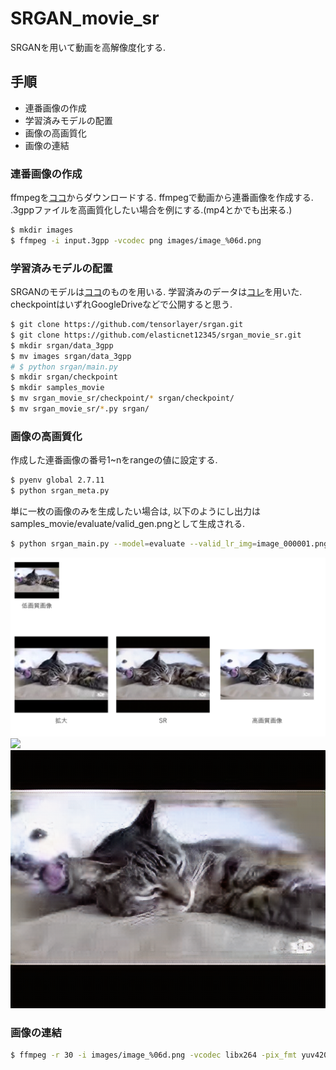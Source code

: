 # SRGAN_movie_sr
SRGANを用いて動画を高解像度化する.

## 手順
+ 連番画像の作成
+ 学習済みモデルの配置
+ 画像の高画質化
+ 画像の連結

### 連番画像の作成
ffmpegを<a href="https://www.ffmpeg.org/download.html">ココ</a>からダウンロードする.
ffmpegで動画から連番画像を作成する.
.3gppファイルを高画質化したい場合を例にする.(mp4とかでも出来る.)
```sh
$ mkdir images
$ ffmpeg -i input.3gpp -vcodec png images/image_%06d.png
```

### 学習済みモデルの配置
SRGANのモデルは<a href="https://github.com/tensorlayer/srgan">ココ</a>のものを用いる.
学習済みのデータは<a href="https://data.vision.ee.ethz.ch/cvl/DIV2K/">コレ</a>を用いた.
checkpointはいずれGoogleDriveなどで公開すると思う.
```sh
$ git clone https://github.com/tensorlayer/srgan.git
$ git clone https://github.com/elasticnet12345/srgan_movie_sr.git
$ mkdir srgan/data_3gpp
$ mv images srgan/data_3gpp
# $ python srgan/main.py
$ mkdir srgan/checkpoint
$ mkdir samples_movie
$ mv srgan_movie_sr/checkpoint/* srgan/checkpoint/
$ mv srgan_movie_sr/*.py srgan/
```
### 画像の高画質化
作成した連番画像の番号1~nをrangeの値に設定する.
```sh
$ pyenv global 2.7.11
$ python srgan_meta.py
```
単に一枚の画像のみを生成したい場合は, 以下のようにし出力はsamples_movie/evaluate/valid_gen.pngとして生成される.
```sh
$ python srgan_main.py --model=evaluate --valid_lr_img=image_000001.png
```
<img src="img/slide.png"><br>
<img src="img/valid_bicbic_000123.png"> <img src="img/valid_gen_000123.png"><br>

### 画像の連結
```sh
$ ffmpeg -r 30 -i images/image_%06d.png -vcodec libx264 -pix_fmt yuv420p -r 60 out.mp4
```

